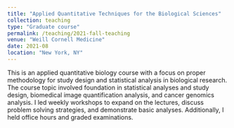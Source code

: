 ```yaml
---
title: "Applied Quantitative Techniques for the Biological Sciences"
collection: teaching
type: "Graduate course"
permalink: /teaching/2021-fall-teaching
venue: "Weill Cornell Medicine"
date: 2021-08
location: "New York, NY"
---
```


This is an applied quantitative biology course with a focus on proper methodology for study design and statistical analysis in biological research. The course topic involved foundation in statistical analyses and study design, biomedical image quantification analysis, and cancer genomics analysis. I led weekly workshops to expand on the lectures, discuss problem solving strategies, and demonstrate basic analyses. Additionally, I held office hours and graded examinations.
